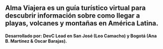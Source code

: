 ## Alma Viajera es un guía turístico virtual para descubrir información sobre como llegar a playas, volcanes y montañas en América Latina.
#### Desarrollado por: DevC Lead en San José (Leo Camacho) y Bogotá (Ana B. Martínez & Oscar Barajas). 


